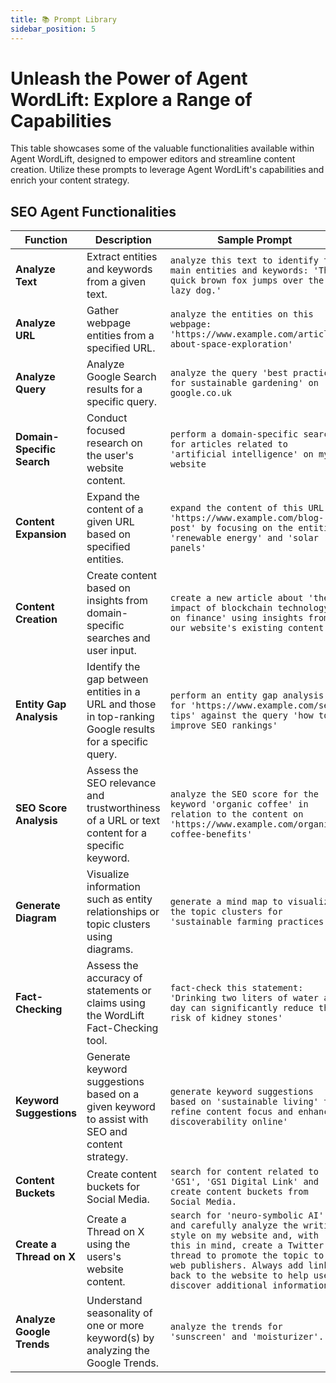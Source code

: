 ```yaml
---
title: 📚 Prompt Library
sidebar_position: 5
---
```


# Unleash the Power of Agent WordLift: Explore a Range of Capabilities

This table showcases some of the valuable functionalities available within Agent WordLift, designed to empower editors and streamline content creation. Utilize these prompts to leverage Agent WordLift's capabilities and enrich your content strategy.

## SEO Agent Functionalities

| Function                   | Description                                                                                              | Sample Prompt                                                                                                                                                                                                                                                      |
|----------------------------|----------------------------------------------------------------------------------------------------------|--------------------------------------------------------------------------------------------------------------------------------------------------------------------------------------------------------------------------------------------------------------------|
| **Analyze Text**           | Extract entities and keywords from a given text.                                                         | `analyze this text to identify the main entities and keywords: 'The quick brown fox jumps over the lazy dog.' `                                                                                                                                                    |
| **Analyze URL**            | Gather webpage entities from a specified URL.                                                            | `analyze the entities on this webpage: 'https://www.example.com/article-about-space-exploration' `                                                                                                                                                                 |
| **Analyze Query**          | Analyze Google Search results for a specific query.                                                      | `analyze the query 'best practices for sustainable gardening' on google.co.uk `                                                                                                                                                                                    |
| **Domain-Specific Search** | Conduct focused research on the user's website content.                                                  | `perform a domain-specific search for articles related to 'artificial intelligence' on my website `                                                                                                                                                                |
| **Content Expansion**      | Expand the content of a given URL based on specified entities.                                           | `expand the content of this URL 'https://www.example.com/blog-post' by focusing on the entities 'renewable energy' and 'solar panels' `                                                                                                                            |
| **Content Creation**       | Create content based on insights from domain-specific searches and user input.                           | `create a new article about 'the impact of blockchain technology on finance' using insights from our website's existing content' `                                                                                                                                 |
| **Entity Gap Analysis**    | Identify the gap between entities in a URL and those in top-ranking Google results for a specific query. | `perform an entity gap analysis for 'https://www.example.com/seo-tips' against the query 'how to improve SEO rankings' `                                                                                                                                           |
| **SEO Score Analysis**     | Assess the SEO relevance and trustworthiness of a URL or text content for a specific keyword.            | `analyze the SEO score for the keyword 'organic coffee' in relation to the content on 'https://www.example.com/organic-coffee-benefits' `                                                                                                                          |
| **Generate Diagram**       | Visualize information such as entity relationships or topic clusters using diagrams.                     | `generate a mind map to visualize the topic clusters for 'sustainable farming practices' `                                                                                                                                                                         |
| **Fact-Checking**          | Assess the accuracy of statements or claims using the WordLift Fact-Checking tool.                       | `fact-check this statement: 'Drinking two liters of water a day can significantly reduce the risk of kidney stones' `                                                                                                                                              |
| **Keyword Suggestions**    | Generate keyword suggestions based on a given keyword to assist with SEO and content strategy.           | `generate keyword suggestions based on 'sustainable living' to refine content focus and enhance discoverability online' `                                                                                                                                          |
| **Content Buckets**        | Create content buckets for Social Media.                                                                 | `search for content related to 'GS1', 'GS1 Digital Link' and create content buckets from Social Media.`                                                                                                                                                            |
| **Create a Thread on X**   | Create a Thread on X using the users's website content.                                                  | `search for 'neuro-symbolic AI' and carefully analyze the writing style on my website and, with this in mind, create a Twitter thread to promote the topic to web publishers. Always add links back to the website to help users discover additional information.` |
| **Analyze Google Trends**  | Understand seasonality of one or more keyword(s) by analyzing the Google Trends.                         | `analyze the trends for 'sunscreen' and 'moisturizer'.`                                                                                                                                                                                                            |